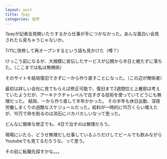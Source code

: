 ```yaml
---
layout: post
title: 7pay
categories: 徒然
---
```


7payが記者会見開いたりするから仕事が手につかなかった。あんな面白い会見されたら見ちゃうじゃないか。

7/11に改修して再オープンするという話も見かけた（噂？）

けっこう前になるが、大規模に宣伝したサービスが公開から半日と絶たずに落ちた。（ここまでは私は無関係）

そのサイトを結局復旧できずに一から作り直すことになった。（この辺が関係者）

最初は詳しい会社に見てもらえば修正可能で、復旧まで2週間位と上層部は考えていたようだが、アーキテクチャレベルで古すぎる技術を使っていてどうにも無理だった。
結局、一から作り直して半年かかった。
その半年も休日出勤、深夜労働しまくりの過酷なスケジュールだった。給料が一時的に10万くらい増えたが、10万で命を削るのは流石にバカバカしいなって思った。

どんなに簡単な修正でも、4日で治すのは無理だろう。

現場にいたら、どうせ無理だし仕事しているふりだけしてビールでも飲みながらYoutubeでも見てるだろうな。って思う。

その前に転職先探すかな。。。